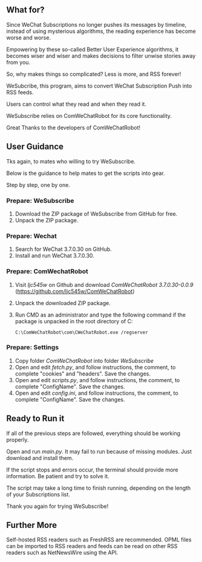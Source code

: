 ## What for?
Since WeChat Subscriptions no longer pushes its messages by timeline, instead of using mysterious algorithms, the reading experience has become worse and worse.

Empowering by these so-called Better User Experience algorithms, it becomes wiser and wiser and makes decisions to filter unwise stories away from you.

So, why makes things so complicated?
Less is more, and RSS forever!


WeSubcribe, this program, aims to convert WeChat Subscription Push into RSS feeds. 

Users can control what they read and when they read it.

WeSubscribe relies on ComWeChatRobot for its core functionality.

Great Thanks to the developers of ComWeChatRobot!



## User Guidance 
Tks again, to mates who willing to try WeSubscribe.

Below is the guidance to help mates to get the scripts into gear.

Step by step, one by one.



### Prepare: WeSubscribe
1. Download the ZIP package of WeSubscribe from GitHub for free.
2. Unpack the ZIP package.

### Prepare: Wechat
1. Search for WeChat 3.7.0.30 on GitHub.
2. Install and run WeChat 3.7.0.30.

### Prepare: ComWechatRobot 
1. Visit *ljc545w* on Github and download *ComWeChatRobot 3.7.0.30-0.0.9* (https://github.com/ljc545w/ComWeChatRobot)  

2. Unpack the downloaded ZIP package.

3. Run CMD as an administrator and type the following command if the package is unpacked in the root directory of C:

    ```
    C:\ComWeChatRobot\com\CWeChatRobot.exe /regserver 
    ```


### Prepare: Settings
1. Copy folder *ComWeChatRobot* into folder *WeSubscribe*
2. Open and edit *fetch.py*, and follow instructions, the comment, to complete "cookies" and "headers". Save the changes.
3. Open and edit *scripts.py*, and follow instructions, the comment, to complete "ConfigName". Save the changes.
4. Open and edit *config.ini*, and follow instructions, the comment, to complete "ConfigName". Save the changes.


## Ready to Run it
If all of the previous steps are followed, everything should be working properly.

Open and run *main.py*. It may fail to run because of missing modules. Just download and install them.

If the script stops and errors occur, the terminal should provide more information. Be patient and try to solve it. 

The script may take a long time to finish running, depending on the length of your Subscriptions list.

Thank you again for trying WeSubscribe!

## Further More
Self-hosted RSS readers such as FreshRSS are recommended. OPML files can be imported to RSS readers and feeds can be read on other RSS readers such as NetNewsWire using the API.
